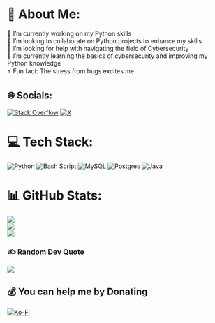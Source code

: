 # 💫 About Me:
🔭 I’m currently working on my Python skills<br>👯 I’m looking to collaborate on Python projects to enhance my skills<br>🤝 I’m looking for help with navigating the field of Cybersecurity<br>🌱 I’m currently learning the basics of cybersecurity and improving my Python knowledge <br>⚡ Fun fact: The stress from bugs excites me 


## 🌐 Socials:
[![Stack Overflow](https://img.shields.io/badge/-Stackoverflow-FE7A16?logo=stack-overflow&logoColor=white)](https://stackoverflow.com/users/28695434) [![X](https://img.shields.io/badge/X-black.svg?logo=X&logoColor=white)](https://x.com/niicommey01) 

# 💻 Tech Stack:
![Python](https://img.shields.io/badge/python-3670A0?style=for-the-badge&logo=python&logoColor=ffdd54) ![Bash Script](https://img.shields.io/badge/bash_script-%23121011.svg?style=for-the-badge&logo=gnu-bash&logoColor=white) ![MySQL](https://img.shields.io/badge/mysql-4479A1.svg?style=for-the-badge&logo=mysql&logoColor=white) ![Postgres](https://img.shields.io/badge/postgres-%23316192.svg?style=for-the-badge&logo=postgresql&logoColor=white) ![Java](https://img.shields.io/badge/java-%23ED8B00.svg?style=for-the-badge&logo=openjdk&logoColor=white)
# 📊 GitHub Stats:
![](https://github-readme-stats.vercel.app/api?username=niicommey01&theme=dark&hide_border=false&include_all_commits=true&count_private=false)<br/>
![](https://github-readme-streak-stats.herokuapp.com/?user=niicommey01&theme=dark&hide_border=false)<br/>
![](https://github-readme-stats.vercel.app/api/top-langs/?username=niicommey01&theme=dark&hide_border=false&include_all_commits=true&count_private=false&layout=compact)

### ✍️ Random Dev Quote
![](https://quotes-github-readme.vercel.app/api?type=horizontal&theme=light)

  ## 💰 You can help me by Donating
  [![Ko-Fi](https://img.shields.io/badge/Ko--fi-F16061?style=for-the-badge&logo=ko-fi&logoColor=white)](https://ko-fi.com/ko-fi.com/niicommey) 

  
<!-- Proudly created with GPRM ( https://gprm.itsvg.in ) -->
